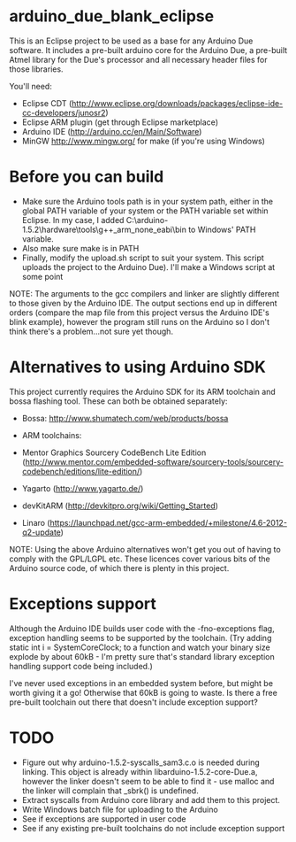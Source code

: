 arduino_due_blank_eclipse
=========================

This is an Eclipse project to be used as a base for any Arduino Due
software. It includes a pre-built arduino core for the Arduino Due,
a pre-built Atmel library for the Due's processor and all necessary
header files for those libraries.

You'll need:

- Eclipse CDT 
  (http://www.eclipse.org/downloads/packages/eclipse-ide-cc-developers/junosr2)
- Eclipse ARM plugin (get through Eclipse marketplace)
- Arduino IDE (http://arduino.cc/en/Main/Software)
- MinGW  http://www.mingw.org/ for make (if you're using Windows)


Before you can build
====================
- Make sure the Arduino tools path is in your system path, either in the global
  PATH variable of your system or the PATH variable set within Eclipse. In my 
  case, I added C:\arduino-1.5.2\hardware\tools\g++_arm_none_eabi\bin to 
  Windows' PATH variable.
- Also make sure make is in PATH
- Finally, modify the upload.sh script to suit your system. This script 
  uploads the project to the Arduino Due). I'll make a Windows script 
  at some point
  
NOTE:
The arguments to the gcc compilers and linker are slightly different to those
given by the Arduino IDE. The output sections end up in different orders
(compare the map file from this project versus the Arduino IDE's blink 
example), however the program still runs on the Arduino so I don't think 
there's a problem...not sure yet though.


Alternatives to using Arduino SDK
=================================

This project currently requires the Arduino SDK for its ARM toolchain and 
bossa flashing tool. These can both be obtained separately:

- Bossa: http://www.shumatech.com/web/products/bossa

- ARM toolchains:
 - Mentor Graphics Sourcery CodeBench Lite Edition
   (http://www.mentor.com/embedded-software/sourcery-tools/sourcery-codebench/editions/lite-edition/)
 - Yagarto (http://www.yagarto.de/)
 - devKitARM (http://devkitpro.org/wiki/Getting_Started)
 - Linaro (https://launchpad.net/gcc-arm-embedded/+milestone/4.6-2012-q2-update)

NOTE:
Using the above Arduino alternatives won't get you out of having to comply 
with the GPL/LGPL etc. These licences cover various bits of the Arduino source
code, of which there is plenty in this project.


Exceptions support 
==================

Although the Arduino IDE builds user code with the -fno-exceptions flag, exception
handling seems to be supported by the toolchain. (Try adding static int i = SystemCoreClock;
to a function and watch your binary size explode by about 60kB - I'm pretty sure
that's standard library exception handling support code being included.)

I've never used exceptions in an embedded system before, but might be worth giving
it a go! Otherwise that 60kB is going to waste. Is there a free pre-built toolchain out 
there that doesn't include exception support?


TODO
====

- Figure out why arduino-1.5.2-syscalls_sam3.c.o is needed during linking. This
  object is already within libarduino-1.5.2-core-Due.a, however the linker doesn't
  seem to be able to find it - use malloc and the linker will complain that _sbrk()
  is undefined.
- Extract syscalls from Arduino core library and add them to this project.
- Write Windows batch file for uploading to the Arduino
- See if exceptions are supported in user code
- See if any existing pre-built toolchains do not include exception support
